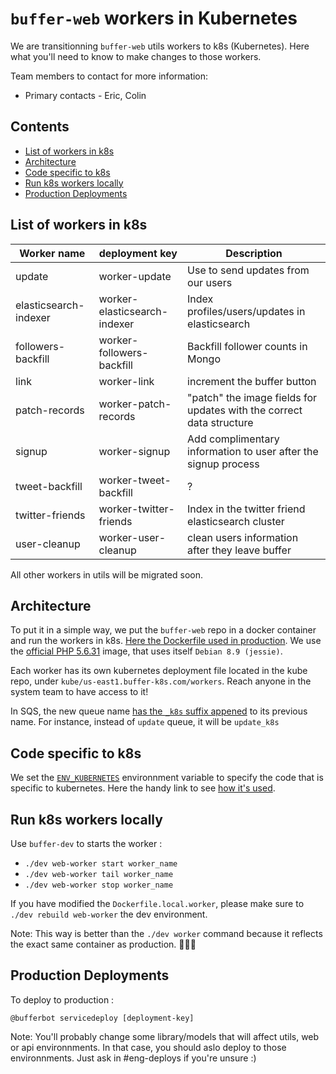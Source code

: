 # `buffer-web` workers in Kubernetes

We are transitionning `buffer-web` utils workers to k8s (Kubernetes). Here what you'll need to know to make changes to those workers.

Team members to contact for more information:
* Primary contacts - Eric, Colin

## Contents

* [List of workers in k8s](#list-of-workers-in-k8s)
* [Architecture](#architecture)
* [Code specific to k8s](#code-specific-to-k8s)
* [Run k8s workers locally](#production-deployments-to-buffer)
* [Production Deployments](#production-deployments-to-buffer)

## List of workers in k8s
| Worker name | deployment key | Description|
| --- | --- | --- |
| update | worker-update | Use to send updates from our users
| elasticsearch-indexer | worker-elasticsearch-indexer | Index profiles/users/updates in elasticsearch
| followers-backfill | worker-followers-backfill | Backfill follower counts in Mongo
| link | worker-link | increment the buffer button
| patch-records | worker-patch-records | "patch" the image fields for updates with the correct data structure
| signup | worker-signup | Add complimentary information to user after the signup process
| tweet-backfill | worker-tweet-backfill | ?
| twitter-friends | worker-twitter-friends | Index in the twitter friend elasticsearch cluster
| user-cleanup | worker-user-cleanup | clean users information after they leave buffer

All other workers in utils will be migrated soon.

## Architecture

To put it in a simple way, we put the `buffer-web` repo in a docker container and run the workers in k8s. [Here the Dockerfile used in production](https://github.com/bufferapp/buffer-web/blob/master/Dockerfile.workers). We use the [official PHP 5.6.31](https://github.com/bufferapp/dockerfiles/blob/master/php56-cli/Dockerfile) image, that uses itself `Debian 8.9 (jessie)`.

Each worker has its own kubernetes deployment file located in the kube repo, under `kube/us-east1.buffer-k8s.com/workers`. Reach anyone in the system team to have access to it!

In SQS, the new queue name [has the `_k8s` suffix appened](https://github.com/bufferapp/buffer-web/blob/4eda46cb62a18f9285eab93e33100d7133e92cfc/shared/libraries/Workers/Worker.php#L81-L83) to its previous name. For instance, instead of `update` queue, it will be `update_k8s`

## Code specific to k8s
We set the  [`ENV_KUBERNETES`](https://github.com/bufferapp/buffer-web/blob/37348b9f59c675f420ea7099fd2ed9d0758e4844/Dockerfile.workers#L10
) environnment variable to specify the code that is specific to kubernetes. Here the handy link to see [how it's used](https://github.com/bufferapp/buffer-web/search?utf8=%E2%9C%93&q=ENV_KUBERNETES&type=).

## Run k8s workers locally

Use `buffer-dev` to starts the worker :

- `./dev web-worker start worker_name`
- `./dev web-worker tail worker_name`
- `./dev web-worker stop worker_name`

If you have modified the `Dockerfile.local.worker`, please make sure to `./dev rebuild web-worker` the dev environment.

Note: This way is better than the `./dev worker` command  because it reflects the exact same container as production. 🐳🐳🐳


## Production Deployments 

To deploy to production :

`@bufferbot servicedeploy [deployment-key]`

Note:  You'll probably change some library/models that will affect utils, web or api environnments. In that case, you should aslo deploy to those environnments. Just ask in #eng-deploys if you're unsure :) 
